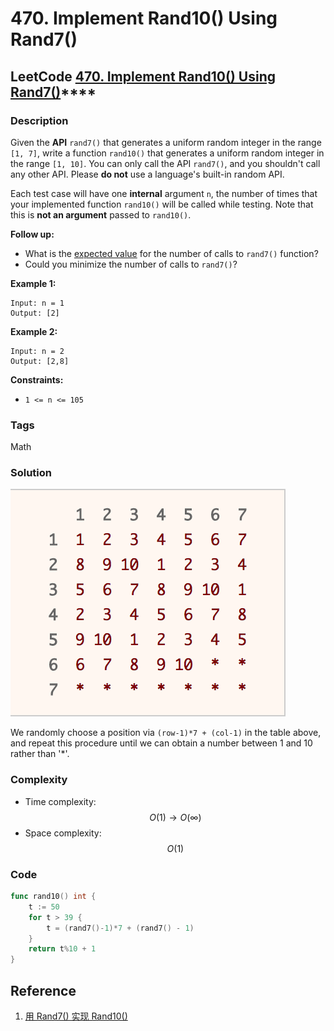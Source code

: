 # 470. Implement Rand10\(\) Using Rand7\(\)

## LeetCode [**470. Implement Rand10\(\) Using Rand7\(\)**](https://leetcode-cn.com/problems/implement-rand10-using-rand7/)\*\*\*\*

### Description

Given the **API** `rand7()` that generates a uniform random integer in the range `[1, 7]`, write a function `rand10()` that generates a uniform random integer in the range `[1, 10]`. You can only call the API `rand7()`, and you shouldn't call any other API. Please **do not** use a language's built-in random API.

Each test case will have one **internal** argument `n`, the number of times that your implemented function `rand10()` will be called while testing. Note that this is **not an argument** passed to `rand10()`.

**Follow up:**

* What is the [expected value](https://en.wikipedia.org/wiki/Expected_value) for the number of calls to `rand7()` function?
* Could you minimize the number of calls to `rand7()`?

**Example 1:**

```text
Input: n = 1
Output: [2]
```

**Example 2:**

```text
Input: n = 2
Output: [2,8]
```

**Constraints:**

* `1 <= n <= 105`

### Tags

Math

### Solution

![](../.gitbook/assets/image%20%286%29.png)

We randomly choose a position via `(row-1)*7 + (col-1)` in the table above, and repeat this procedure until we can obtain a number between 1 and 10 rather than '\*'.

### Complexity

* Time complexity: $$O(1) \rightarrow O(\infty)$$
* Space complexity: $$O(1)$$

### Code

```go
func rand10() int {
	t := 50
	for t > 39 {
		t = (rand7()-1)*7 + (rand7() - 1)
	}
	return t%10 + 1
}
```

## Reference

1. [用 Rand7\(\) 实现 Rand10\(\)](https://leetcode-cn.com/problems/implement-rand10-using-rand7/solution/yong-rand7-shi-xian-rand10-by-leetcode/)

